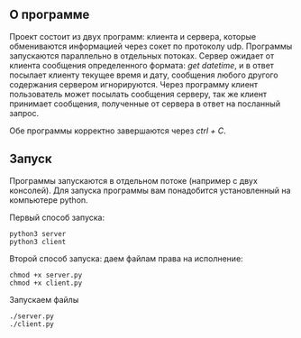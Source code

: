 ## О программе

Проект состоит из двух программ: клиента и сервера, которые обмениваются информацией через сокет по протоколу udp. Программы запускаются параллельно в отдельных потоках. Сервер ожидает от клиента сообщения определенного формата: _get datetime_, и в ответ посылает клиенту текущее время и дату, сообщения любого другого содержания сервером игнорируются. Через программу клиент пользователь может посылать сообщения серверу, так же клиент принимает сообщения, полученные от сервера в ответ на посланный запрос.

Обе программы корректно завершаются через _ctrl + C_.

## Запуск

Программы запускаются в отдельном потоке (например с двух консолей). Для запуска программы вам понадобится установленный на компьютере python.

Первый способ запуска:
```
python3 server
python3 client
```
Второй способ запуска: даем файлам права на исполнение:
```
chmod +x server.py
chmod +x client.py
```
Запускаем файлы
```
./server.py
./client.py
```